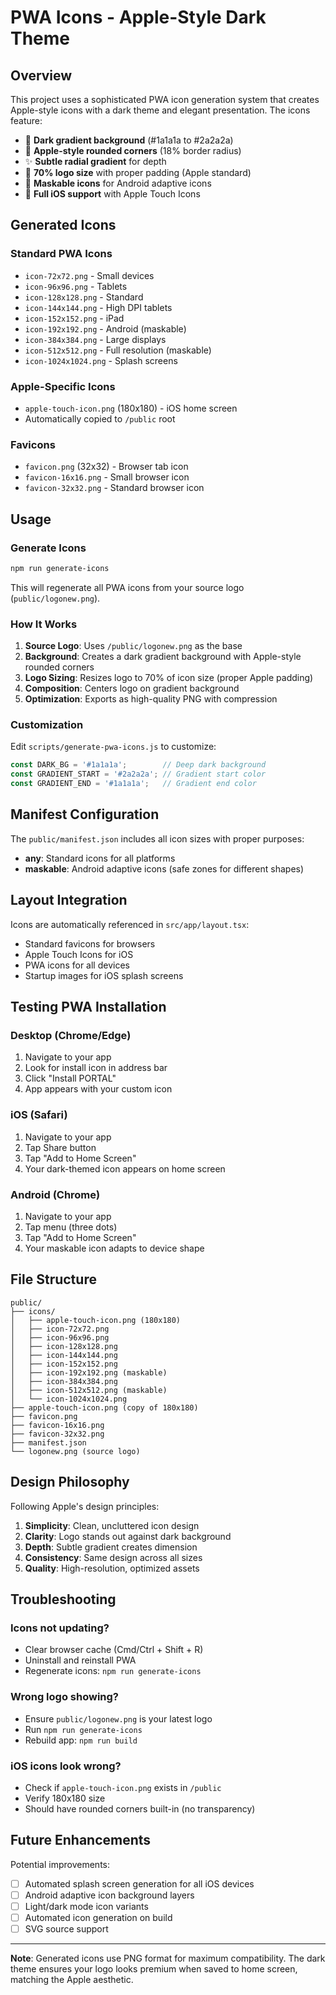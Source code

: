 # PWA Icons - Apple-Style Dark Theme

## Overview

This project uses a sophisticated PWA icon generation system that creates Apple-style icons with a dark theme and elegant presentation. The icons feature:

- 🎨 **Dark gradient background** (#1a1a1a to #2a2a2a)
- 🍎 **Apple-style rounded corners** (18% border radius)
- ✨ **Subtle radial gradient** for depth
- 📐 **70% logo size** with proper padding (Apple standard)
- 🎯 **Maskable icons** for Android adaptive icons
- 📱 **Full iOS support** with Apple Touch Icons

## Generated Icons

### Standard PWA Icons
- `icon-72x72.png` - Small devices
- `icon-96x96.png` - Tablets
- `icon-128x128.png` - Standard
- `icon-144x144.png` - High DPI tablets
- `icon-152x152.png` - iPad
- `icon-192x192.png` - Android (maskable)
- `icon-384x384.png` - Large displays
- `icon-512x512.png` - Full resolution (maskable)
- `icon-1024x1024.png` - Splash screens

### Apple-Specific Icons
- `apple-touch-icon.png` (180x180) - iOS home screen
- Automatically copied to `/public` root

### Favicons
- `favicon.png` (32x32) - Browser tab icon
- `favicon-16x16.png` - Small browser icon
- `favicon-32x32.png` - Standard browser icon

## Usage

### Generate Icons

```bash
npm run generate-icons
```

This will regenerate all PWA icons from your source logo (`public/logonew.png`).

### How It Works

1. **Source Logo**: Uses `/public/logonew.png` as the base
2. **Background**: Creates a dark gradient background with Apple-style rounded corners
3. **Logo Sizing**: Resizes logo to 70% of icon size (proper Apple padding)
4. **Composition**: Centers logo on gradient background
5. **Optimization**: Exports as high-quality PNG with compression

### Customization

Edit `scripts/generate-pwa-icons.js` to customize:

```javascript
const DARK_BG = '#1a1a1a';        // Deep dark background
const GRADIENT_START = '#2a2a2a'; // Gradient start color
const GRADIENT_END = '#1a1a1a';   // Gradient end color
```

## Manifest Configuration

The `public/manifest.json` includes all icon sizes with proper purposes:

- **any**: Standard icons for all platforms
- **maskable**: Android adaptive icons (safe zones for different shapes)

## Layout Integration

Icons are automatically referenced in `src/app/layout.tsx`:

- Standard favicons for browsers
- Apple Touch Icons for iOS
- PWA icons for all devices
- Startup images for iOS splash screens

## Testing PWA Installation

### Desktop (Chrome/Edge)
1. Navigate to your app
2. Look for install icon in address bar
3. Click "Install PORTAL"
4. App appears with your custom icon

### iOS (Safari)
1. Navigate to your app
2. Tap Share button
3. Tap "Add to Home Screen"
4. Your dark-themed icon appears on home screen

### Android (Chrome)
1. Navigate to your app
2. Tap menu (three dots)
3. Tap "Add to Home Screen"
4. Your maskable icon adapts to device shape

## File Structure

```
public/
├── icons/
│   ├── apple-touch-icon.png (180x180)
│   ├── icon-72x72.png
│   ├── icon-96x96.png
│   ├── icon-128x128.png
│   ├── icon-144x144.png
│   ├── icon-152x152.png
│   ├── icon-192x192.png (maskable)
│   ├── icon-384x384.png
│   ├── icon-512x512.png (maskable)
│   └── icon-1024x1024.png
├── apple-touch-icon.png (copy of 180x180)
├── favicon.png
├── favicon-16x16.png
├── favicon-32x32.png
├── manifest.json
└── logonew.png (source logo)
```

## Design Philosophy

Following Apple's design principles:

1. **Simplicity**: Clean, uncluttered icon design
2. **Clarity**: Logo stands out against dark background
3. **Depth**: Subtle gradient creates dimension
4. **Consistency**: Same design across all sizes
5. **Quality**: High-resolution, optimized assets

## Troubleshooting

### Icons not updating?
- Clear browser cache (Cmd/Ctrl + Shift + R)
- Uninstall and reinstall PWA
- Regenerate icons: `npm run generate-icons`

### Wrong logo showing?
- Ensure `public/logonew.png` is your latest logo
- Run `npm run generate-icons`
- Rebuild app: `npm run build`

### iOS icons look wrong?
- Check if `apple-touch-icon.png` exists in `/public`
- Verify 180x180 size
- Should have rounded corners built-in (no transparency)

## Future Enhancements

Potential improvements:

- [ ] Automated splash screen generation for all iOS devices
- [ ] Android adaptive icon background layers
- [ ] Light/dark mode icon variants
- [ ] Automated icon generation on build
- [ ] SVG source support

---

**Note**: Generated icons use PNG format for maximum compatibility. The dark theme ensures your logo looks premium when saved to home screen, matching the Apple aesthetic.

